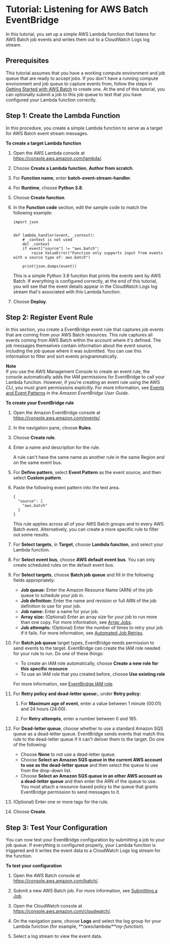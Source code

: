# Tutorial: Listening for AWS Batch​ EventBridge<a name="batch_cwet"></a>

In this tutorial, you set up a simple AWS Lambda function that listens for AWS Batch job events and writes them out to a CloudWatch Logs log stream\.

## Prerequisites<a name="cwet_prereqs"></a>

This tutorial assumes that you have a working compute environment and job queue that are ready to accept jobs\. If you don't have a running compute environment and job queue to capture events from, follow the steps in [Getting Started with AWS Batch](Batch_GetStarted.md) to create one\. At the end of this tutorial, you can optionally submit a job to this job queue to test that you have configured your Lambda function correctly\. 

## Step 1: Create the Lambda Function<a name="cwet_create_lam"></a>

 In this procedure, you create a simple Lambda function to serve as a target for AWS Batch event stream messages\. 

**To create a target Lambda function**

1. Open the AWS Lambda console at [https://console\.aws\.amazon\.com/lambda/](https://console.aws.amazon.com/lambda/)\.

1. Choose **Create a Lambda function**, **Author from scratch**\. 

1. For **Function name**, enter **batch\-event\-stream\-handler**\.

1. For **Runtime**, choose **Python 3\.8**\.

1. Choose **Create function**\.

1. In the **Function code** section, edit the sample code to match the following example:

   ```
   import json
   
   
   def lambda_handler(event, _context):
       # _context is not used
       del _context
       if event["source"] != "aws.batch":
           raise ValueError("Function only supports input from events with a source type of: aws.batch")
   
       print(json.dumps(event))
   ```

   This is a simple Python 3\.8 function that prints the events sent by AWS Batch\. If everything is configured correctly, at the end of this tutorial, you will see that the event details appear in the CloudWatch Logs log stream that's associated with this Lambda function\.

1. Choose **Deploy**\.

## Step 2: Register Event Rule<a name="cwet_register_event_rule"></a>

In this section, you create a EventBridge event rule that captures job events that are coming from your AWS Batch resources\. This rule captures all events coming from AWS Batch within the account where it's defined\. The job messages themselves contain information about the event source, including the job queue where it was submitted\. You can use this information to filter and sort events programmatically\.

**Note**  
If you use the AWS Management Console to create an event rule, the console automatically adds the IAM permissions for EventBridge to call your Lambda function\. However, if you're creating an event rule using the AWS CLI, you must grant permissions explicitly\. For more information, see [Events and Event Patterns](https://docs.aws.amazon.com/eventbridge/latest/userguide/eb-events.html) in the *Amazon EventBridge User Guide*\.

**To create your EventBridge rule**

1. Open the Amazon EventBridge console at [https://console\.aws\.amazon\.com/events/](https://console.aws.amazon.com/events/)\.

1. In the navigation pane, choose **Rules**\.

1. Choose **Create rule**\.

1. Enter a name and description for the rule\.

   A rule can't have the same name as another rule in the same Region and on the same event bus\.

1. For **Define pattern**, select **Event Pattern** as the event source, and then select **Custom pattern**\. 

1. Paste the following event pattern into the text area\.

   ```
   {
     "source": [
       "aws.batch"
     ]
   }
   ```

   This rule applies across all of your AWS Batch groups and to every AWS Batch event\. Alternatively, you can create a more specific rule to filter out some results\.

1. For **Select targets**, in **Target**, choose **Lambda function**, and select your Lambda function\.

1. For **Select event bus**, choose **AWS default event bus**\. You can only create scheduled rules on the default event bus\.

1. For **Select targets**, choose **Batch job queue** and fill in the following fields appropriately:
   + **Job queue:** Enter the Amazon Resource Name \(ARN\) of the job queue to schedule your job in\.
   + **Job definition:** Enter the name and revision or full ARN of the job definition to use for your job\.
   + **Job name:** Enter a name for your job\.
   + **Array size:** \(Optional\) Enter an array size for your job to run more than one copy\. For more information, see [Array Jobs](array_jobs.md)\.
   + **Job attempts:** \(Optional\) Enter the number of times to retry your job if it fails\. For more information, see [Automated Job Retries](job_retries.md)\.

1. For **Batch job queue** target types, EventBridge needs permission to send events to the target\. EventBridge can create the IAM role needed for your rule to run\. Do one of these things:
   + To create an IAM role automatically, choose **Create a new role for this specific resource**
   + To use an IAM role that you created before, choose **Use existing role**

   For more information, see [EventBridge IAM role](CWE_IAM_role.md)\.

1. For **Retry policy and dead\-letter queue:**, under **Retry policy**:

   1. For **Maximum age of event**, enter a value between 1 minute \(00:01\) and 24 hours \(24:00\)\.

   1. For **Retry attempts**, enter a number between 0 and 185\.

1. For **Dead\-letter queue**, choose whether to use a standard Amazon SQS queue as a dead\-letter queue\. EventBridge sends events that match this rule to the dead\-letter queue if it can't deliver them to the target\. Do one of the following:
   + Choose **None** to not use a dead\-letter queue\.
   + Choose **Select an Amazon SQS queue in the current AWS account to use as the dead\-letter queue** and then select the queue to use from the drop\-down list\.
   + Choose **Select an Amazon SQS queue in an other AWS account as a dead\-letter queue** and then enter the ARN of the queue to use\. You must attach a resource\-based policy to the queue that grants EventBridge permission to send messages to it\.

1. \(Optional\) Enter one or more tags for the rule\.

1. Choose **Create**\.

## Step 3: Test Your Configuration<a name="cwet_test"></a>

You can now test your EventBridge configuration by submitting a job to your job queue\. If everything is configured properly, your Lambda function is triggered and it writes the event data to a CloudWatch Logs log stream for the function\.

**To test your configuration**

1. Open the AWS Batch console at [https://console\.aws\.amazon\.com/batch/](https://console.aws.amazon.com/batch/)\.

1. Submit a new AWS Batch job\. For more information, see [Submitting a Job](submit_job.md)\.

1. Open the CloudWatch console at [https://console\.aws\.amazon\.com/cloudwatch/](https://console.aws.amazon.com/cloudwatch/)\.

1. On the navigation pane, choose **Logs** and select the log group for your Lambda function \(for example, **/aws/lambda/***my\-function*\)\.

1. Select a log stream to view the event data\. 